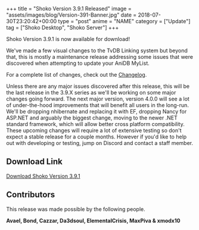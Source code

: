 +++
title = "Shoko Version 3.9.1 Released"
image = "assets/images/blog/Version-391-Banner.jpg"
date = 2018-07-30T23:20:42+00:00
type = "post"
anime = "NAME"
category = ["Update"]
tag = ["Shoko Desktop", "Shoko Server"]
+++

Shoko Version 3.9.1 is now available for download!

We've made a few visual changes to the TvDB Linking system but beyond that, this is mostly a maintenance release addressing some issues that were discovered when attempting to update your AniDB MyList.

For a complete list of changes, check out the [Changelog](https://docs.shokoanime.com/changelog.html).

Unless there are any major issues discovered after this release, this will be the last release in the 3.9.X series as we'll be working on some major changes going forward. The next major version, version 4.0.0 will see a lot of under-the-hood improvements that will benefit all users in the long-run. We'll be dropping nhibernate and replacing it with EF, dropping Nancy for ASP.NET and arguably the biggest change, moving to the newer .NET standard framework, which will allow better cross platform compatibility. These upcoming changes will require a lot of extensive testing so don't expect a stable release for a couple months. However if you'd like to help out with developing or testing, jump on Discord and contact a staff member.

Download Link
-------------

[Download Shoko Version 3.9.1](https://shokoanime.com/downloads/)

Contributors
------------

This release was made possible by the following people.

**Avael, Bond, Cazzar, Da3dsoul, ElementalCrisis, MaxPiva & xmodx10**
